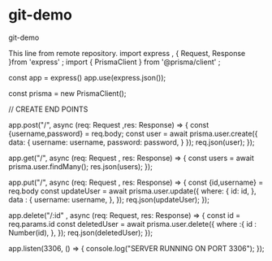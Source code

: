 # git-demo
git-demo

This line from remote repository.
import express , { Request, Response }from 'express' ;
import { PrismaClient } from '@prisma/client' ;


const app = express()
app.use(express.json());

const prisma = new PrismaClient();

// CREATE END POINTS

app.post("/", async (req: Request ,res: Response) => {
    const {username,password} = req.body;
    const user = await prisma.user.create({
        data: {
            username: username,
            password: password,
        }
    });
    req.json(user);
});

app.get("/", async (req: Request , res: Response) => {
    const users = await prisma.user.findMany();
    res.json(users);
});

app.put("/", async (req: Request , res: Response) => {
    const {id,username} = req.body
    const updateUser = await prisma.user.update({
        where: {
            id: id,
        },
        data : {
            username:  username,
        },
    });
    req.json(updateUser);
});

app.delete("/:id" , async (req: Request, res: Response) => {
    const id = req.params.id
    const deletedUser = await prisma.user.delete({
        where :{
            id : Number(id),
        },
    });
    req.json(deletedUser);
});

app.listen(3306, () => {
    console.log("SERVER RUNNING ON PORT 3306");
});
